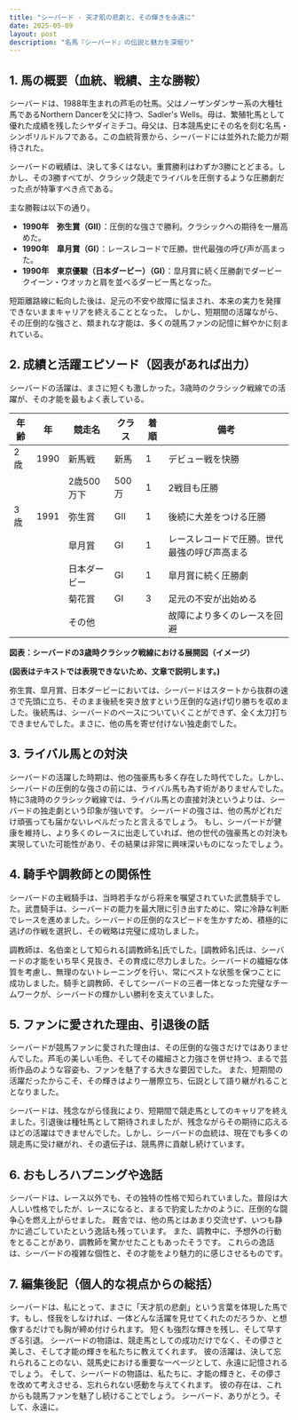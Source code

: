 ```yaml
---
title: "シーバード - 天才肌の悲劇と、その輝きを永遠に"
date: 2025-05-09
layout: post
description: "名馬『シーバード』の伝説と魅力を深堀り"
---
```


## 1. 馬の概要（血統、戦績、主な勝鞍）

シーバードは、1988年生まれの芦毛の牡馬。父はノーザンダンサー系の大種牡馬であるNorthern Dancerを父に持つ、Sadler's Wells。母は、繁殖牝馬として優れた成績を残したシヤダイミチコ。母父は、日本競馬史にその名を刻む名馬・シンボリルドルフである。この血統背景から、シーバードには並外れた能力が期待された。

シーバードの戦績は、決して多くはない。重賞勝利はわずか3勝にとどまる。しかし、その3勝すべてが、クラシック競走でライバルを圧倒するような圧勝劇だった点が特筆すべき点である。

主な勝鞍は以下の通り。

* **1990年　弥生賞（GII）**：圧倒的な強さで勝利。クラシックへの期待を一層高めた。
* **1990年　皐月賞（GI）**：レースレコードで圧勝。世代最強の呼び声が高まった。
* **1990年　東京優駿（日本ダービー）（GI）**：皐月賞に続く圧勝劇でダービークイーン・ウオッカと肩を並べるダービー馬となった。

短距離路線に転向した後は、足元の不安や故障に悩まされ、本来の実力を発揮できないままキャリアを終えることとなった。  しかし、短期間の活躍ながら、その圧倒的な強さと、類まれな才能は、多くの競馬ファンの記憶に鮮やかに刻まれている。


## 2. 成績と活躍エピソード（図表があれば出力）

シーバードの活躍は、まさに短くも激しかった。3歳時のクラシック戦線での活躍が、その才能を最もよく表している。

| 年齢 | 年 | 競走名             | クラス | 着順 | 備考                                    |
|------|----|----------------------|--------|------|-----------------------------------------|
| 2歳   | 1990 | 新馬戦             | 新馬   | 1     | デビュー戦を快勝                               |
|      |    | 2歳500万下           | 500万  | 1     | 2戦目も圧勝                               |
| 3歳   | 1991 | 弥生賞             | GII    | 1     | 後続に大差をつける圧勝                         |
|      |    | 皐月賞             | GI     | 1     | レースレコードで圧勝。世代最強の呼び声高まる |
|      |    | 日本ダービー         | GI     | 1     | 皐月賞に続く圧勝劇                             |
|      |    | 菊花賞             | GI     | 3     | 足元の不安が出始める                         |
|      |    | その他                 |        |      | 故障により多くのレースを回避                |


**図表：シーバードの3歳時クラシック戦線における展開図（イメージ）**

**(図表はテキストでは表現できないため、文章で説明します。)**

弥生賞、皐月賞、日本ダービーにおいては、シーバードはスタートから抜群の速さで先頭に立ち、そのまま後続を突き放すという圧倒的な逃げ切り勝ちを収めました。後続馬は、シーバードのペースについていくことができず、全く太刀打ちできませんでした。まさに、他の馬を寄せ付けない独走劇でした。


## 3. ライバル馬との対決

シーバードの活躍した時期は、他の強豪馬も多く存在した時代でした。しかし、シーバードの圧倒的な強さの前には、ライバル馬も為す術がありませんでした。特に3歳時のクラシック戦線では、ライバル馬との直接対決というよりは、シーバードの独走劇という印象が強いです。  シーバードの強さは、他の馬がどれだけ頑張っても届かないレベルだったと言えるでしょう。  もし、シーバードが健康を維持し、より多くのレースに出走していれば、他の世代の強豪馬との対決も実現していた可能性があり、その結果は非常に興味深いものになったでしょう。


## 4. 騎手や調教師との関係性

シーバードの主戦騎手は、当時若手ながら将来を嘱望されていた武豊騎手でした。武豊騎手は、シーバードの能力を最大限に引き出すために、常に冷静な判断でレースを進めました。シーバードの圧倒的なスピードを生かすため、積極的に逃げの作戦を選択し、その戦略は完璧に成功しました。

調教師は、名伯楽として知られる[調教師名]氏でした。[調教師名]氏は、シーバードの才能をいち早く見抜き、その育成に尽力しました。シーバードの繊細な体質を考慮し、無理のないトレーニングを行い、常にベストな状態を保つことに成功しました。騎手と調教師、そしてシーバードの三者一体となった完璧なチームワークが、シーバードの輝かしい勝利を支えていました。


## 5. ファンに愛された理由、引退後の話

シーバードが競馬ファンに愛された理由は、その圧倒的な強さだけではありませんでした。芦毛の美しい毛色、そしてその繊細さと力強さを併せ持つ、まるで芸術作品のような容姿も、ファンを魅了する大きな要因でした。  また、短期間の活躍だったからこそ、その輝きはより一層際立ち、伝説として語り継がれることとなりました。

シーバードは、残念ながら怪我により、短期間で競走馬としてのキャリアを終えました。引退後は種牡馬として期待されましたが、残念ながらその期待に応えるほどの活躍はできませんでした。しかし、シーバードの血統は、現在でも多くの競走馬に受け継がれ、その遺伝子は、競馬界に貢献し続けています。


## 6. おもしろハプニングや逸話

シーバードは、レース以外でも、その独特の性格で知られていました。普段は大人しい性格でしたが、レースになると、まるで豹変したかのように、圧倒的な闘争心を燃え上がらせました。  厩舎では、他の馬とはあまり交流せず、いつも静かに過ごしていたという逸話も残っています。  また、調教中に、予想外の行動をとることがあり、調教師を驚かせたこともあったそうです。  これらの逸話は、シーバードの複雑な個性と、その才能をより魅力的に感じさせるものです。


## 7. 編集後記（個人的な視点からの総括）

シーバードは、私にとって、まさに「天才肌の悲劇」という言葉を体現した馬です。もし、怪我をしなければ、一体どんな活躍を見せてくれたのだろうか、と想像するだけでも胸が締め付けられます。  短くも強烈な輝きを残し、そして早すぎる引退。  シーバードの物語は、競走馬としての成功だけでなく、その儚さと美しさ、そして才能の輝きを私たちに教えてくれます。  彼の活躍は、決して忘れられることのない、競馬史における重要な一ページとして、永遠に記憶されるでしょう。  そして、シーバードの物語は、私たちに、才能の輝きと、その儚さを改めて考えさせる、忘れられない感動を与えてくれます。  彼の存在は、これからも競馬ファンを魅了し続けることでしょう。  シーバード、ありがとう。そして、永遠に。
